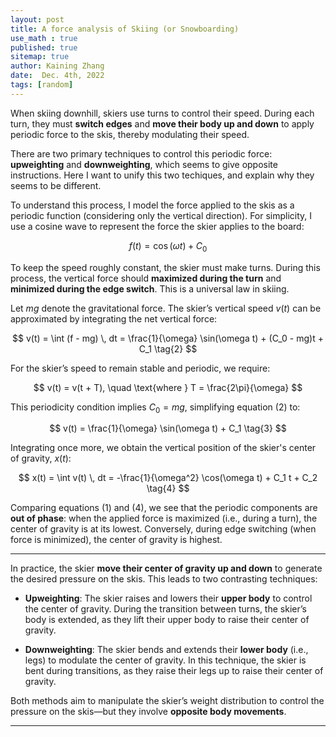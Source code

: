 ```yaml
---
layout: post
title: A force analysis of Skiing (or Snowboarding)
use_math : true
published: true
sitemap: true
author: Kaining Zhang
date:  Dec. 4th, 2022
tags: [random]
---
```


When skiing downhill, skiers use turns to control their speed. During each turn, they must **switch edges** and **move their body up and down** to apply periodic force to the skis, thereby modulating their speed.

There are two primary techniques to control this periodic force: **upweighting** and **downweighting**, which seems to give opposite instructions. Here I want to unify this two techiques, and explain why they seems to be different.

To understand this process, I model the force applied to the skis as a periodic function (considering only the vertical direction). For simplicity, I use a cosine wave to represent the force the skier applies to the board:

$$
f(t) = \cos(\omega t) + C_0 \tag{1}
$$

To keep the speed roughly constant, the skier must make turns. During this process, the vertical force should **maximized during the turn** and **minimized during the edge switch**. This is a universal law in skiing.

Let $mg$ denote the gravitational force. The skier’s vertical speed $v(t)$ can be approximated by integrating the net vertical force:

$$
v(t) = \int (f - mg) \, dt = \frac{1}{\omega} \sin(\omega t) + (C_0 - mg)t + C_1 \tag{2}
$$

For the skier’s speed to remain stable and periodic, we require:

$$
v(t) = v(t + T), \quad \text{where } T = \frac{2\pi}{\omega}
$$

This periodicity condition implies $C_0 = mg$, simplifying equation (2) to:

$$
v(t) = \frac{1}{\omega} \sin(\omega t) + C_1 \tag{3}
$$

Integrating once more, we obtain the vertical position of the skier's center of gravity, $x(t)$:

$$
x(t) = \int v(t) \, dt = -\frac{1}{\omega^2} \cos(\omega t) + C_1 t + C_2 \tag{4}
$$

Comparing equations (1) and (4), we see that the periodic components are **out of phase**: when the applied force is maximized (i.e., during a turn), the center of gravity is at its lowest. Conversely, during edge switching (when force is minimized), the center of gravity is highest.

---

In practice, the skier **move their center of gravity up and down** to generate the desired pressure on the skis. This leads to two contrasting techniques:

* **Upweighting**: The skier raises and lowers their **upper body** to control the center of gravity. During the transition between turns, the skier’s body is extended, as they lift their upper body to raise their center of gravity.

* **Downweighting**: The skier bends and extends their **lower body** (i.e., legs) to modulate the center of gravity. In this technique, the skier is bent during transitions, as they raise their legs up to raise their center of gravity.

Both methods aim to manipulate the skier’s weight distribution to control the pressure on the skis—but they involve **opposite body movements**.

---

